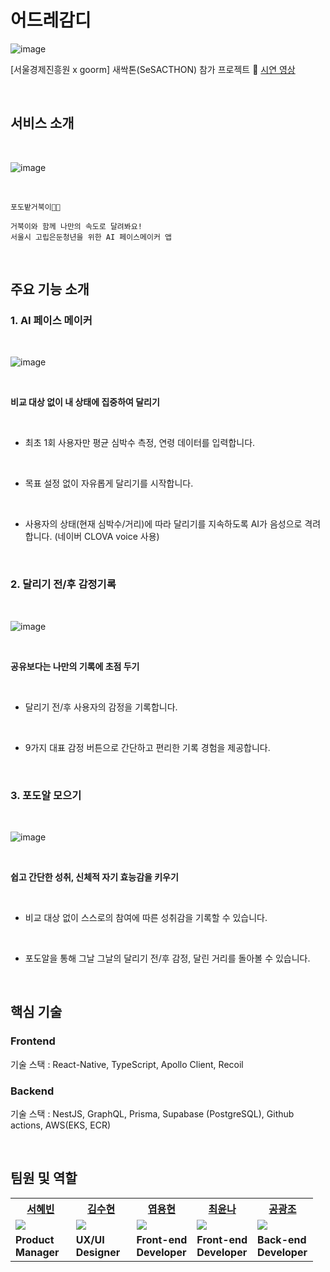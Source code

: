 # 어드레감디 
![image](https://github.com/raymondanythings/pacemaker/assets/106373580/a9cca22f-fddd-46c1-b547-005f95c21695)

[서울경제진흥원 x goorm] 새싹톤(SeSACTHON) 참가 프로젝트
🔗 [시연 영상](https://www.youtube.com/watch?v=Tn0yRTVAYBw)


<br>

## 서비스 소개

<br>

![image](https://github.com/raymondanythings/pacemaker/assets/106373580/a73b1605-b9ff-4b84-a514-6b5aa192a45d)

<br>

    포도밭거북이🏃🍇 

    거북이와 함께 나만의 속도로 달려봐요!
    서울시 고립은둔청년을 위한 AI 페이스메이커 앱

<br>

## 주요 기능 소개

### 1.    AI 페이스 메이커

<br>

![image](https://github.com/raymondanythings/pacemaker/assets/106373580/1165cf15-d4db-4d1d-adac-bf080ac5c0ab)

<br>
 
**비교 대상 없이 내 상태에 집중하여 달리기** 

<br>

- 최초 1회 사용자만 평균 심박수 측정, 연령 데이터를 입력합니다.

<br>

- 목표 설정 없이 자유롭게 달리기를 시작합니다.

<br>

- 사용자의 상태(현재 심박수/거리)에 따라 달리기를 지속하도록 AI가 음성으로 격려합니다. (네이버 CLOVA voice 사용)

<br>

### 2.    달리기 전/후 감정기록

<br>

![image](https://github.com/raymondanythings/pacemaker/assets/106373580/fb02155f-5127-4457-b710-7c0efefff4de)

<br>

**공유보다는 나만의 기록에 초점 두기**

<br>

- 달리기 전/후 사용자의 감정을 기록합니다.

<br>
  
- 9가지 대표 감정 버튼으로 간단하고 편리한 기록 경험을 제공합니다.

<br>

### 3.  포도알 모으기

<br>

![image](https://github.com/raymondanythings/pacemaker/assets/106373580/e005602a-3f3d-428b-95a0-879b3623f18c)

<br>

**쉽고 간단한 성취, 신체적 자기 효능감을 키우기**

<br>

- 비교 대상 없이 스스로의 참여에 따른 성취감을 기록할 수 있습니다.

<br>

- 포도알을 통해 그날 그날의 달리기 전/후 감정, 달린 거리를 돌아볼 수 있습니다.

<br>

## 핵심 기술

### Frontend
기술 스택 : React-Native, TypeScript, Apollo Client, Recoil

### Backend
기술 스택 : NestJS, GraphQL, Prisma, Supabase (PostgreSQL), Github actions, AWS(EKS, ECR)

<br>

## 팀원 및 역할

<table>
    <th width="20%" style="text-align:center"><a href="https://github.com/teorgeos" target="_blank">서혜빈</th>
    <th width="20%" style="text-align:center"><a href="https://github.com/suhyun22" target="_blank">김수현</th>
    <th width="20%" style="text-align:center"><a href="https://github.com/raymondanythings" target="_blank">엽용현</a></th>
    <th width="20%" style="text-align:center"><a href="https://github.com/goodafteryoon" target="_blank">최윤나</a></th>
    <th width="20%" style="text-align:center"><a href="https://github.com/GwangjoGong" target="_blank">공광조</a></th>
    <tr>
        <td>
            <img src="https://user-images.githubusercontent.com/106373580/233285256-1946cfcd-5ae3-40ff-b39b-6ff19df3da93.png"/>
        </td>
        <td>
            <img src="https://user-images.githubusercontent.com/106373580/233285631-99f54808-2c23-4b32-909c-c66e1b0759a6.png"/>
        </td>
        <td>
            <img src="https://user-images.githubusercontent.com/106373580/233285947-61926021-db9d-4f2b-8b7b-e5ef37c8d686.png"/>
        </td>
        <td>
            <img src="https://user-images.githubusercontent.com/106373580/233285807-ea297fe2-d6b3-4539-b7a3-fd7c96b3408c.png"/>
        </td>
        <td>
            <img src="https://user-images.githubusercontent.com/106373580/233286272-269eef09-e7ec-4384-b705-b300fa28199c.png"/>
        </td>
    </tr>
    <tr>
        <td>
            <strong>Product <br> Manager</strong>
        </td>
        <td>
            <strong>UX/UI <br> Designer</strong>
        </td>
        <td>
            <strong>Front-end <br> Developer</strong>
        </td>
        <td>
            <strong>Front-end <br> Developer</strong>
        </td>
        <td>
            <strong>Back-end <br> Developer</strong>
        </td>
    </tr>
</table>

<br>




